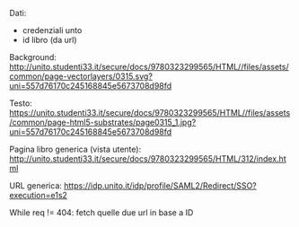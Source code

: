 Dati:
- credenziali unto
- id libro (da url)

Background: 
http://unito.studenti33.it/secure/docs/9780323299565/HTML//files/assets/common/page-vectorlayers/0315.svg?uni=557d76170c245168845e5673708d98fd

Testo:
https://unito.studenti33.it/secure/docs/9780323299565/HTML//files/assets/common/page-html5-substrates/page0315_1.jpg?uni=557d76170c245168845e5673708d98fd

Pagina libro generica (vista utente):
http://unito.studenti33.it/secure/docs/9780323299565/HTML/312/index.html

URL generica:
https://idp.unito.it/idp/profile/SAML2/Redirect/SSO?execution=e1s2

While req != 404:
	fetch quelle due url in base a ID 